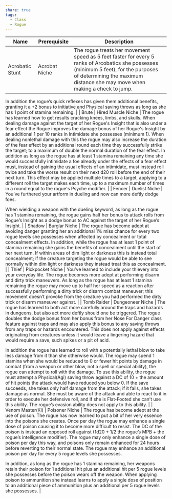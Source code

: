 ```yaml
---
share: true
tags:
  - Class
  - Rogue
---
```

| Name             | Prerequisite       | Description                                                                                                                                                                                                                                                                                                                                                                                                                                                                                                                                                                                                                                                                                                                                                                                                                                                                                                                                                                                                                                                                                                                                                                                                                                                                                                                                                     |
| ---------------- | ------------------ | --------------------------------------------------------------------------------------------------------------------------------------------------------------------------------------------------------------------------------------------------------------------------------------------------------------------------------------------------------------------------------------------------------------------------------------------------------------------------------------------------------------------------------------------------------------------------------------------------------------------------------------------------------------------------------------------------------------------------------------------------------------------------------------------------------------------------------------------------------------------------------------------------------------------------------------------------------------------------------------------------------------------------------------------------------------------------------------------------------------------------------------------------------------------------------------------------------------------------------------------------------------------------------------------------------------------------------------------------------------- |
| Acrobatic Stunt  | Acrobat Niche      | The rogue treats her movement speed as 5 feet faster for every 5 ranks of Arcobatics she possesses (minimum 5 feet), for the purposes of determining the maximum distance she may move when making a check to jump. 

In addition the rogue’s quick reflexes has given them additional benefits, granting it a +2 bonus to initiative and Physical saving throws as long as she has 1 point of stamina remaining.                                                                                                                                                                                                                                                                                                                                                                                                                                                                                                                                                                                                                                                                                                                                                                                                                                                                                                                                               |
| Brute            | Hired Muscle Niche | The rogue has learned how to get results cracking knees, limbs, and skulls. When dealing damage against the target of her Rogue's Insight that is also under a fear effect the Rogue improves the damage bonus of her Rogue's Insight by an additional 1 per 10 ranks in Intimidate she possesses (minimum 1). When dealing nonlethal damage with this the rogue may also increase the duration of the fear effect by an additional round each time they successfully strike the target; to a maximum of double the normal duration of the fear effect.
In addition as long as the rogue has at least 1 stamina remaining any time she would successfully intimidate a foe already under the effects of a fear effect must, instead of gaining the usual effects of an intimidate, must instead roll twice and take the worse result on their next d20 roll before the end of their next turn. This effect may be applied multiple times to a target, applying to a different roll the target makes each time, up to a maximum number of times in a round equal to the rogue's Psyche modifier.                                                                                                                                                                                                                                                                 |
| Fencer           | Duelist Niche      | You’ve furthered your artform in dueling and now can more deftly dodge foes. 

When wielding a weapon with the dueling keyword, as long as the rogue has 1 stamina remaining, the rogue gains half her bonus to attack rolls from Rogue’s Insight as a dodge bonus to AC against the target of her Rogue’s Insight.                                                                                                                                                                                                                                                                                                                                                                                                                                                                                                                                                                                                                                                                                                                                                                                                                                                                                                                                                                                                                                             |
| Shadow           | Burglar Niche      | The rogue has become adept at avoiding danger granting her an additional 1% miss chance for every two rogue levels she possesses when affected by concealment or total concealment effects.
In addition, while the rogue has at least 1 point of stamina remaining she gains the benefits of concealment until the start of her next turn. If within areas of dim light or darkness this is instead  total concealment; if the creature targeting the rogue would be able to see normally within dim light or darkness they instead treat this as concealment.                                                                                                                                                                                                                                                                                                                                                                                                                                                                                                                                                                                                                                                                                                                                                                                                  |
| Thief            | Pickpocket Niche   | You’ve learned to include your thievery into your everyday life. The rogue becomes more adept at performing disarm and dirty trick maneuvers. As long as the rogue has at least 1 stamina remaining the rogue may move up to half her speed as a reaction after successfully performing a dirty trick or disarm combat maneuver; this movement doesn’t provoke from the creature you had performed the dirty trick or disarm maneuver against.                                                                                                                                                                                                                                                                                                                                                                                                                                                                                                                                                                                                                                                                                                                                                                                                                                                                                                                  |
| Tomb Raider      | Dungeoneer Niche   | The rogue has learned to both act more carefully around the traps and hazards in dungeons, but also act more deftly should one be triggered. The rogue doubles the dodge bonus from her bonus from her Nose For Danger class feature against traps and may also apply this bonus to any saving throws from any traps or hazards encountered. This does not apply against effects originating from creatures unless it would leave a lingering hazard that would require a save, such spikes or a pit of acid.

In addition the rogue has learned to roll with a potentially lethal blow to take less damage from it than she otherwise would. The rogue may spend 1 stamina when she would be reduced to 0 or fewer hit points by damage in combat (from a weapon or other blow, not a spell or special ability), the rogue can attempt to roll with the damage. To use this ability, the rogue must attempt a Physical(Agi) saving throw against a DC of 10 + the amount of hit points the attack would have reduced you below 0. If the save succeeds, she takes only half damage from the attack; if it fails, she takes damage as normal. She must be aware of the attack and able to react to it in order to execute her defensive roll, and if she is Flat-Footed she can’t use this ability. The rogue’s evasion ability does not apply to this ability. |
| Venom Master(Ki) | Poisoner Niche     | The rogue has become adept at the use of poison. The rogue has now learned to put a bit of her very essence into the poisons she creates. Once per day the rogue may enhance a single dose of poison causing it to become more difficult to resist. The DC of the poison is instead an opposed roll against (1d20 + 1/2 the rogue’s MPB + the rogue’s intelligence modifier). The rogue may only enhance a single dose of poison per day this way, and poisons only remain enhanced for 24 hours before reverting to their normal state. The rogue may enhance an additional poison per day for every 5 rogue levels she possesses.

In addition, as long as the rogue has 1 stamina remaining, her weapons retain their poison for 1 additional hit plus an additional hit per 5 rogue levels she possesses before the poison wears off the weapon. When applying poison to ammunition she instead learns to apply a single dose of position to an additional piece of ammunition plus an additional per 5 rogue levels she possesses.                                                                                                                                                                                                                                                                                                                         |

